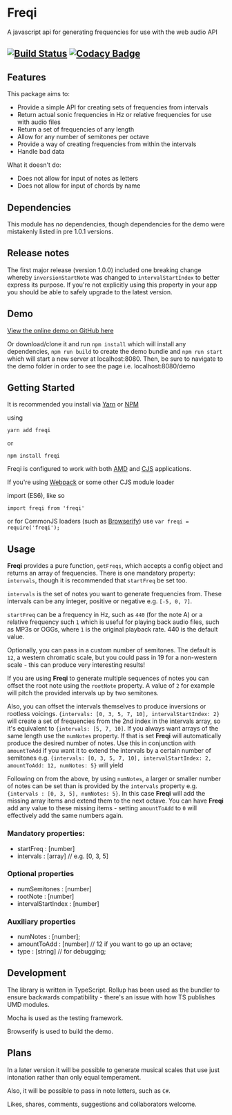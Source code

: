 # Freqi

A javascript api for generating frequencies for use with the web audio API

[![Build Status](https://travis-ci.org/rjbultitude/freqi.svg?branch=master)](https://travis-ci.org/rjbultitude/freqi) [![Codacy Badge](https://api.codacy.com/project/badge/Grade/0bb328eb9dc14cca98a6db914c66e425)](https://www.codacy.com/app/rjbultitude/freqi?utm_source=github.com&amp;utm_medium=referral&amp;utm_content=rjbultitude/freqi&amp;utm_campaign=Badge_Grade)
---

## Features

This package aims to:

* Provide a simple API for creating sets of frequencies from intervals
* Return actual sonic frequencies in Hz or relative frequencies for use with audio files
* Return a set of frequencies of any length
* Allow for any number of semitones per octave
* Provide a way of creating frequencies from within the intervals
* Handle bad data

What it doesn't do:

* Does not allow for input of notes as letters
* Does not allow for input of chords by name

## Dependencies

This module has _no_ dependencies, though dependencies for the demo were mistakenly listed in pre 1.0.1 versions.

## Release notes

The first major release (version 1.0.0) included one breaking change whereby `inversionStartNote` was changed to `intervalStartIndex` to better express its purpose. If you're not explicitly using this property in your app you should be able to safely upgrade to the latest version.

## Demo

[View the online demo on GitHub here](https://rjbultitude.github.io/freqi/demo/index.html)

Or download/clone it and run `npm install` which will install any dependencies, `npm run build` to create the demo bundle and `npm run start` which will start a new server at localhost:8080.
Then, be sure to navigate to the demo folder in order to see the page i.e. localhost:8080/demo

## Getting Started

It is recommended you install via [Yarn](https://yarnpkg.com/) or [NPM](https://npmjs.com)

using

`yarn add freqi`

or

`npm install freqi`

Freqi is configured to work with both [AMD](https://en.wikipedia.org/wiki/Asynchronous_module_definition) and [CJS](https://en.wikipedia.org/wiki/CommonJS) applications.

If you're using [Webpack](http://webpack.github.io/) or some other CJS module loader

import (ES6), like so

`import freqi from 'freqi'`

or for CommonJS loaders (such as [Browserify](http://browserify.org/)) use
`var freqi = require('freqi');`


## Usage

**Freqi** provides a pure function, `getFreqs`, which accepts a config object and returns an array of frequencies. There is one mandatory property: `intervals`, though it is recommended that `startFreq` be set too.

`intervals` is the set of notes you want to generate frequencies from. These intervals can be any integer, positive or negative e.g. `[-5, 0, 7]`.

`startFreq` can be a frequency in Hz, such as `440` (for the note A) or a relative frequency such `1` which is useful for playing back audio files, such as MP3s or OGGs, where `1` is the original playback rate. 440 is the default value.

Optionally, you can pass in a custom number of semitones. The default is `12`, a western chromatic scale, but you could pass in 19 for a non-western scale - this can produce very interesting results!

If you are using **Freqi** to generate multiple sequences of notes you can offset the root note using the `rootNote` property. A value of `2` for example will pitch the provided intervals up by two semitones.

Also, you can offset the intervals themselves to produce inversions or rootless voicings.  `{intervals: [0, 3, 5, 7, 10], intervalStartIndex: 2}` will create a set of frequencies from the 2nd index in the intervals array, so it's equivalent to `{intervals: [5, 7, 10]`. If you always want arrays of the same length use the `numNotes` property. If that is set **Freqi** will automatically produce the desired number of notes. Use this in conjunction with `amountToAdd` if you want it to extend the intervals by a certain number of semitones e.g. `{intervals: [0, 3, 5, 7, 10], intervalStartIndex: 2, amountToAdd: 12, numNotes: 5}` will yield  

Following on from the above, by using `numNotes`, a larger or smaller number of notes can be set than is provided by the `intervals` property e.g. `{intervals : [0, 3, 5], numNotes: 5}`. In this case **Freqi** will add the missing array items and extend them to the next octave. You can have **Freqi** add any value to these missing items - setting `amountToAdd` to `0` will effectively add the same numbers again.

### Mandatory properties:

 * startFreq : \[number\]
 * intervals : \[array\] // e.g. [0, 3, 5]

### Optional properties

 * numSemitones : \[number\]
 * rootNote : \[number\]
 * intervalStartIndex : \[number\]

### Auxiliary properties

 * numNotes : \[number\];
 * amountToAdd : \[number\] // 12 if you want to go up an octave;
 * type : \[string\] // for debugging;

## Development

The library is written in TypeScript. Rollup has been used as the bundler to ensure backwards compatibility - there's an issue with how TS publishes UMD modules.

Mocha is used as the testing framework.

Browserify is used to build the demo.

## Plans

In a later version it will be possible to generate musical scales that use just intonation rather than only equal temperament.

Also, it will be possible to pass in note letters, such as `C#`.

Likes, shares, comments, suggestions and collaborators welcome.
